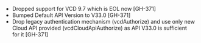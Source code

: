 * Dropped support for VCD 9.7 which is EOL now [GH-371]
* Bumped Default API Version to V33.0  [GH-371]
* Drop legacy authentication mechanism (vcdAuthorize) and use only new Cloud API provided (vcdCloudApiAuthorize) as
  API V33.0 is sufficient for it [GH-371]

